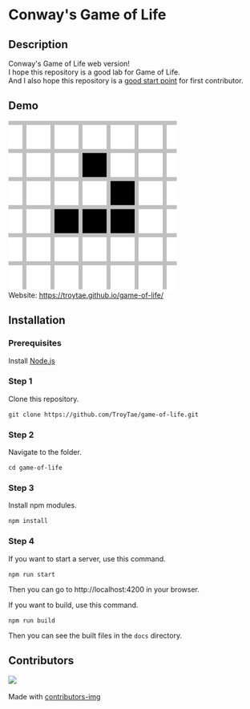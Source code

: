 # Conway's Game of Life

## Description

Conway's Game of Life web version!  
I hope this repository is a good lab for Game of Life.  
And I also hope this repository is a [good start point](https://github.com/TroyTae/game-of-life/contribute) for first contributor.  

## Demo

![Demo gif](./src/template/favicon.gif)  
Website: https://troytae.github.io/game-of-life/  

## Installation

### Prerequisites
Install [Node.js](https://nodejs.org)

### Step 1
Clone this repository.
```
git clone https://github.com/TroyTae/game-of-life.git
```

### Step 2
Navigate to the folder.
```
cd game-of-life
```

### Step 3
Install npm modules.
```
npm install
```

### Step 4
If you want to start a server, use this command.
```
npm run start
```
Then you can go to http://localhost:4200 in your browser.

If you want to build, use this command.
```
npm run build
```
Then you can see the built files in the `docs` directory.

## Contributors

<a href="https://github.com/TroyTae/game-of-life/graphs/contributors">
  <img src="https://contributors-img.firebaseapp.com/image?repo=TroyTae/game-of-life" />
</a>

Made with [contributors-img](https://contributors-img.firebaseapp.com)
